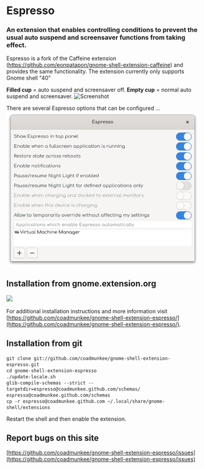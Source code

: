 # Espresso
### An extension that enables controlling conditions to prevent the usual auto suspend and screensaver functions from taking effect.
Espresso is a fork of the Caffeine extension (https://github.com/eonpatapon/gnome-shell-extension-caffeine) and provides the same functionality. The extension currently only supports Gnome shell "40"

<b>Filled cup</b> = auto suspend and screensaver off. <b>Empty cup</b> = normal auto suspend and screensaver. 
![Screenshot](https://github.com/coadmunkee/gnome-shell-extension-espresso/raw/master/screenshot.png)

There are several Espresso options that can be configured ... 
![Preferences](https://github.com/coadmunkee/gnome-shell-extension-espresso/raw/master/screenshot-prefs.png)

## Installation from gnome.extension.org
[<img src="https://github.com/coadmunkee/gnome-shell-extension-espresso/raw/master/ego.png" height="100">](https://extensions.gnome.org/extension/4135/espresso)


For additional installation instructions and more information visit [https://github.com/coadmunkee/gnome-shell-extension-espresso/](https://github.com/coadmunkee/gnome-shell-extension-espresso/).


## Installation from git
    git clone git://github.com/coadmunkee/gnome-shell-extension-espresso.git
    cd gnome-shell-extension-espresso
    ./update-locale.sh
    glib-compile-schemas --strict --targetdir=espresso@coadmunkee.github.com/schemas/ espresso@coadmunkee.github.com/schemas
    cp -r espresso@coadmunkee.github.com ~/.local/share/gnome-shell/extensions

Restart the shell and then enable the extension.

## Report bugs on this site
[https://github.com/coadmunkee/gnome-shell-extension-espresso/issues](https://github.com/coadmunkee/gnome-shell-extension-espresso/issues)
